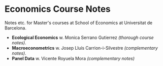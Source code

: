 # Economics Course Notes
Notes etc. for Master's courses at School of Economics at Universitat de Barcelona.

* **Ecological Economics** w. Monica Serrano Gutierrez *(thorough course notes)*.
* **Macroeconometrics** w. Josep Lluís Carrion-i-Silvestre *(complementary notes)*.
* **Panel Data** w. Vicente Royuela Mora *(complementary notes)*
